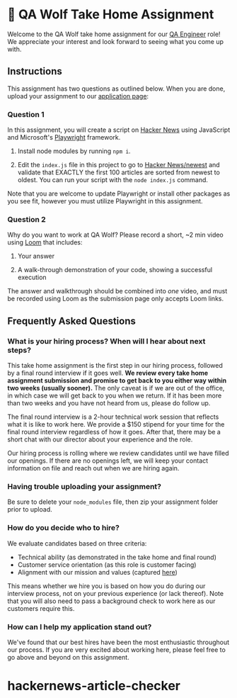 # 🐺 QA Wolf Take Home Assignment

Welcome to the QA Wolf take home assignment for our [QA Engineer](https://www.task-wolf.com/apply-qae) role! We appreciate your interest and look forward to seeing what you come up with.

## Instructions

This assignment has two questions as outlined below. When you are done, upload your assignment to our [application page](https://www.task-wolf.com/apply-qae):


### Question 1

In this assignment, you will create a script on [Hacker News](https://news.ycombinator.com/) using JavaScript and Microsoft's [Playwright](https://playwright.dev/) framework. 

1. Install node modules by running `npm i`.

2. Edit the `index.js` file in this project to go to [Hacker News/newest](https://news.ycombinator.com/newest) and validate that EXACTLY the first 100 articles are sorted from newest to oldest. You can run your script with the `node index.js` command.

Note that you are welcome to update Playwright or install other packages as you see fit, however you must utilize Playwright in this assignment.

### Question 2

Why do you want to work at QA Wolf? Please record a short, ~2 min video using [Loom](https://www.loom.com/) that includes:

1. Your answer 

2. A walk-through demonstration of your code, showing a successful execution

The answer and walkthrough should be combined into *one* video, and must be recorded using Loom as the submission page only accepts Loom links.

## Frequently Asked Questions

### What is your hiring process? When will I hear about next steps?

This take home assignment is the first step in our hiring process, followed by a final round interview if it goes well. **We review every take home assignment submission and promise to get back to you either way within two weeks (usually sooner).** The only caveat is if we are out of the office, in which case we will get back to you when we return. If it has been more than two weeks and you have not heard from us, please do follow up.

The final round interview is a 2-hour technical work session that reflects what it is like to work here. We provide a $150 stipend for your time for the final round interview regardless of how it goes. After that, there may be a short chat with our director about your experience and the role.

Our hiring process is rolling where we review candidates until we have filled our openings. If there are no openings left, we will keep your contact information on file and reach out when we are hiring again.

### Having trouble uploading your assignment?
Be sure to delete your `node_modules` file, then zip your assignment folder prior to upload. 

### How do you decide who to hire?

We evaluate candidates based on three criteria:

- Technical ability (as demonstrated in the take home and final round)
- Customer service orientation (as this role is customer facing)
- Alignment with our mission and values (captured [here](https://qawolf.notion.site/Mission-and-Values-859c7d0411ba41349e1b318f4e7abc8f))

This means whether we hire you is based on how you do during our interview process, not on your previous experience (or lack thereof). Note that you will also need to pass a background check to work here as our customers require this.

### How can I help my application stand out?

We've found that our best hires have been the most enthusiastic throughout our process. If you are very excited about working here, please feel free to go above and beyond on this assignment.
# hackernews-article-checker
